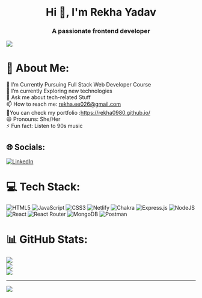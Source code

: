 
<h1 align="center">Hi 👋, I'm Rekha Yadav</h1>
<h3 align="center">A passionate frontend developer</h3>
<img src="https://i.pinimg.com/originals/2f/f4/28/2ff428006f3ade5f10beac69372062ab.gif"/>

# 💫 About Me:
🔭 I’m Currently Pursuing Full Stack Web Developer Course<br>🌱 I’m currently Exploring new technologies<br>💬 Ask me about tech-related Stuff<br>📫 How to reach me: rekha.ee026@gmail.com<br>💬You can check my portfolio :https://rekha0980.github.io/<br>😄 Pronouns: She/Her<br>⚡ Fun fact: Listen to 90s music


## 🌐 Socials:
[![LinkedIn](https://img.shields.io/badge/LinkedIn-%230077B5.svg?logo=linkedin&logoColor=white)](https://www.linkedin.com/in/rekha-yadav-66311b1b2/) 

# 💻 Tech Stack:
![HTML5](https://img.shields.io/badge/html5-%23E34F26.svg?style=for-the-badge&logo=html5&logoColor=white) ![JavaScript](https://img.shields.io/badge/javascript-%23323330.svg?style=for-the-badge&logo=javascript&logoColor=%23F7DF1E) ![CSS3](https://img.shields.io/badge/css3-%231572B6.svg?style=for-the-badge&logo=css3&logoColor=white) ![Netlify](https://img.shields.io/badge/netlify-%23000000.svg?style=for-the-badge&logo=netlify&logoColor=#00C7B7) ![Chakra](https://img.shields.io/badge/chakra-%234ED1C5.svg?style=for-the-badge&logo=chakraui&logoColor=white) ![Express.js](https://img.shields.io/badge/express.js-%23404d59.svg?style=for-the-badge&logo=express&logoColor=%2361DAFB) ![NodeJS](https://img.shields.io/badge/node.js-6DA55F?style=for-the-badge&logo=node.js&logoColor=white) ![React](https://img.shields.io/badge/react-%2320232a.svg?style=for-the-badge&logo=react&logoColor=%2361DAFB) ![React Router](https://img.shields.io/badge/React_Router-CA4245?style=for-the-badge&logo=react-router&logoColor=white) ![MongoDB](https://img.shields.io/badge/MongoDB-%234ea94b.svg?style=for-the-badge&logo=mongodb&logoColor=white) ![Postman](https://img.shields.io/badge/Postman-FF6C37?style=for-the-badge&logo=postman&logoColor=white)
# 📊 GitHub Stats:
![](https://github-readme-stats.vercel.app/api?username=Rekha0980&theme=monokai&hide_border=false&include_all_commits=true&count_private=true)<br/>
![](https://github-readme-streak-stats.herokuapp.com/?user=Rekha0980&theme=monokai&hide_border=false)<br/>
![](https://github-readme-stats.vercel.app/api/top-langs/?username=Rekha0980&theme=monokai&hide_border=false&include_all_commits=true&count_private=true&layout=compact)

---
[![](https://visitcount.itsvg.in/api?id=Rekha0980&icon=0&color=0)](https://visitcount.itsvg.in)
